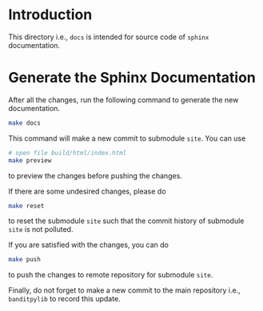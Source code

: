 # Introduction

This directory i.e., `docs` is intended for source code of `sphinx` documentation.

# Generate the Sphinx Documentation

After all the changes, run the following command to generate the new documentation.

```bash
make docs
```

This command will make a new commit to submodule `site`. You can use 

```bash
# open file build/html/index.html
make preview
```

to preview the changes before pushing the changes. 

If there are some undesired changes, please do 

```bash
make reset
```

to reset the submodule `site` such that the commit history of submodule `site` is not polluted.

If you are satisfied with the changes, you can do 

```bash
make push
```

to push the changes to remote repository for submodule `site`. 

Finally, do not forget to make a new commit to the main repository i.e., `banditpylib` to record this update.

